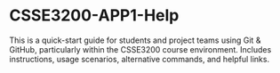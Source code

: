 # CSSE3200-APP1-Help
This is a quick-start guide for students and project teams using Git &amp; GitHub, particularly within the CSSE3200 course environment. Includes instructions, usage scenarios, alternative commands, and helpful links.
